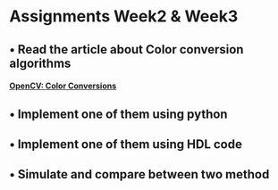 # Assignments Week2 & Week3
## • Read the article about Color conversion algorithms
#### [OpenCV: Color Conversions](https://docs.opencv.org/3.4/de/d25/imgproc_color_conversions.html)
## • Implement one of them using python
## • Implement one of them using HDL code
## • Simulate and compare between two method
